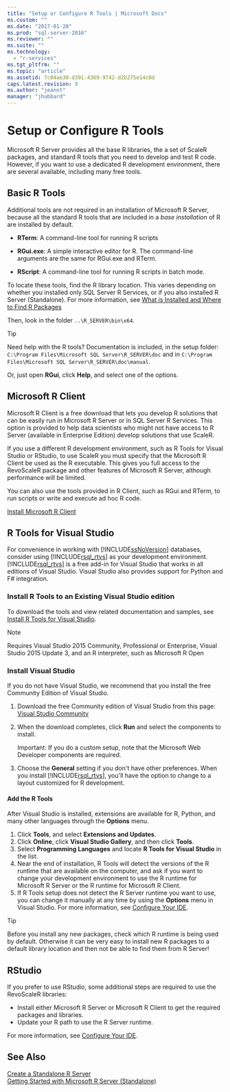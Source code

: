 ```yaml
---
title: "Setup or Configure R Tools | Microsoft Docs"
ms.custom: ""
ms.date: "2017-01-20"
ms.prod: "sql-server-2016"
ms.reviewer: ""
ms.suite: ""
ms.technology: 
  - "r-services"
ms.tgt_pltfrm: ""
ms.topic: "article"
ms.assetid: 7c04ae30-d391-4369-9742-d2b275e14c0d
caps.latest.revision: 9
ms.author: "jeannt"
manager: "jhubbard"
---
```

# Setup or Configure R Tools
  Microsoft R Server provides all the base R libraries, the a set of ScaleR packages, and standard R tools that you need to develop and test R code. However, if you want to use a dedicated R development environment, there are several available, including many free tools.  
  
## Basic R Tools  
 Additional tools are not required in an installation of Microsoft R Server, because all the standard R tools that are included in a *base installation* of R are installed by default.

-   **RTerm**: A command-line tool for running R scripts 
  
-   **RGui.exe**:  A simple interactive editor for R. The command-line arguments are the same for RGui.exe and RTerm. 
  
-   **RScript**: A command-line tool for running R scripts in batch mode.  

To locate these tools, find the R library location. This varies depending on whether you installed only SQL Server R Services, or if you also installed R Server (Standalone). For more information, see [What is Installed and Where to Find R Packages](https://msdn.microsoft.com/library/mt695941(sql.130).aspx#Anchor_1)

Then, look in the folder `..\R_SERVER\bin\x64`.  

> [!TIP]  
>  Need help with the R tools? Documentation is included, in the setup folder: `C:\Program Files\Microsoft SQL Server\R_SERVER\doc` and in `C:\Program Files\Microsoft SQL Server\R_SERVER\doc\manual`.  
>   
>  Or, just open **RGui**, click **Help**, and select one of the options.  

## Microsoft R Client

Microsoft R Client is a free download that lets you develop R solutions that can be easily run in Microsoft R Server or in SQL Server R Services. This option is provided to help data scientists who might not have access to R Server (available in Enterprise Edition) develop solutions that use ScaleR. 

If you use a different R development environment, such as R Tools for Visual Studio or RStudio, to use ScaleR you must specify that the Microsoft R Client be used as the R executable. This gives you full access to the RevoScaleR package and other features of Microsoft R Server, although performance will be limited.

You can also use the tools provided in R Client, such as RGui and RTerm, to run scripts or write and execute ad hoc R code.

[Install Microsoft R Client](https://msdn.microsoft.com/microsoft-r/r-client-install)
  
##  <a name="bkmk_RTools"></a> R Tools for Visual Studio  

 For convenience in working with [!INCLUDE[ssNoVersion](../../advanced-analytics/r-services/includes/ssnoversion-md.md)] databases, consider using [!INCLUDE[rsql_rtvs](../../advanced-analytics/r-services/includes/rsql-rtvs-md.md)] as your development environment. [!INCLUDE[rsql_rtvs](../../advanced-analytics/r-services/includes/rsql-rtvs-md.md)] is a free add-in for Visual Studio that works in all editions of Visual Studio. Visual Studio also provides support for Python and F# integration.  

### Install R Tools to an Existing Visual Studio edition

To download the tools and view related documentation and samples, see [Install R Tools for Visual Studio](http://microsoft.github.io/RTVS-docs/installation.html).

> [!NOTE]
> Requires Visual Studio 2015 Community, Professional or Enterprise, Visual Studio 2015 Update 3, and an R interpreter, such as Microsoft R Open
 
  
### Install Visual Studio  

If you do not have Visual Studio, we recommend that you install the free Community Edition of Visual Studio.   

1.  Download the free Community edition of Visual Studio from this page: [Visual Studio Community](http://visualstudio.com/products/visual-studio-community-vs.aspx)  
  
2.  When the download completes, click **Run** and select the components to install.  
  
     Important: If you do a custom setup, note that the Microsoft Web Developer components are required.  
  
3.  Choose the **General** setting if you don't have other preferences. When you install [!INCLUDE[rsql_rtvs](../../advanced-analytics/r-services/includes/rsql-rtvs-md.md)], you'll have the option to change to a layout customized for R development.  

#### Add the R Tools

After Visual Studio is installed, extensions are available for R, Python, and many other languages through the **Options** menu.

1. Click **Tools**, and select **Extensions and Updates**. 
2. Click **Online**, click **Visual Studio Gallery**, and then click **Tools**.
3. Select **Programming Languages** and locate **R Tools for Visual Studio** in the list.
4. Near the end of installation, R Tools will detect the versions of the R runtime that are available on the computer, and ask if you want to change your development environment to use the R runtime for Microsoft R Server or the R runtime for Microsoft R Client.
5. If R Tools setup does not detect the R Server runtime you want to use, you can change it manually at any time by using the **Options** menu in Visual Studio. For  more information, see [Configure Your IDE](https://msdn.microsoft.com/microsoft-r/r-client-get-started#step-2-configure-your-ide).

> [!TIP]
> Before you install any new packages, check which R runtime is being used by default. Otherwise it can be very easy to install new R packages to a default library location and then not be able to find them from R Server!


## RStudio

If you prefer to use RStudio, some additional steps are required to use the RevoScaleR libraries:
- Install either Microsoft R Server or Microsoft R Client to get the required packages and libraries.
- Update your R path to use the R Server runtime.

For more information, see [Configure Your IDE](https://msdn.microsoft.com/microsoft-r/r-client-get-started#step-2-configure-your-ide).


## See Also  
 [Create a Standalone R Server](../../advanced-analytics/r-services/create-a-standalone-r-server.md)   
 [Getting Started with Microsoft R Server &#40;Standalone&#41;](../../advanced-analytics/r-services/getting-started-with-microsoft-r-server-standalone.md)  
  
  